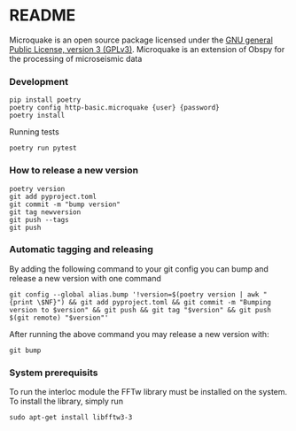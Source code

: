 # README #

Microquake is an open source package licensed under the [GNU general Public License, version 3 (GPLv3)](http://www.gnu.org/licenses/gpl-3.0.html). Microquake is an extension of Obspy for the processing of microseismic data

### Development

```
pip install poetry
poetry config http-basic.microquake {user} {password}
poetry install
```

Running tests

```
poetry run pytest
```

### How to release a new version

```
poetry version
git add pyproject.toml
git commit -m "bump version"
git tag newversion
git push --tags
git push
```

### Automatic tagging and releasing

By adding the following command to your git config you can bump and release a new version with one command

```
git config --global alias.bump '!version=$(poetry version | awk "{print \$NF}") && git add pyproject.toml && git commit -m "Bumping version to $version" && git push && git tag "$version" && git push $(git remote) "$version"'
```

After running the above command you may release a new version with:

```
git bump
```

### System prerequisits

To run the interloc module the FFTw library must be installed on the system. To install the library, simply run

```
sudo apt-get install libfftw3-3
```

